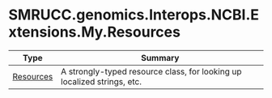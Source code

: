 ﻿
# SMRUCC.genomics.Interops.NCBI.Extensions.My.Resources

|Type|Summary|
|----|-------|
|[Resources](./Resources.md)|A strongly-typed resource class, for looking up localized strings, etc.|

